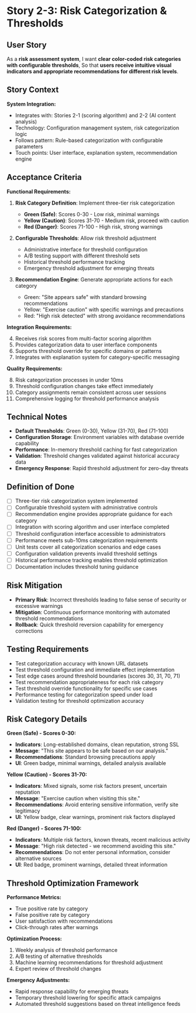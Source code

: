 # Story 2-3: Risk Categorization & Thresholds

## User Story

As a **risk assessment system**,
I want **clear color-coded risk categories with configurable thresholds**,
So that **users receive intuitive visual indicators and appropriate recommendations for different risk levels**.

## Story Context

**System Integration:**
- Integrates with: Stories 2-1 (scoring algorithm) and 2-2 (AI content analysis)
- Technology: Configuration management system, risk categorization logic
- Follows pattern: Rule-based categorization with configurable parameters
- Touch points: User interface, explanation system, recommendation engine

## Acceptance Criteria

**Functional Requirements:**

1. **Risk Category Definition**: Implement three-tier risk categorization
   - **Green (Safe)**: Scores 0-30 - Low risk, minimal warnings
   - **Yellow (Caution)**: Scores 31-70 - Medium risk, proceed with caution
   - **Red (Danger)**: Scores 71-100 - High risk, strong warnings

2. **Configurable Thresholds**: Allow risk threshold adjustment
   - Administrative interface for threshold configuration
   - A/B testing support with different threshold sets
   - Historical threshold performance tracking
   - Emergency threshold adjustment for emerging threats

3. **Recommendation Engine**: Generate appropriate actions for each category
   - Green: "Site appears safe" with standard browsing recommendations
   - Yellow: "Exercise caution" with specific warnings and precautions
   - Red: "High risk detected" with strong avoidance recommendations

**Integration Requirements:**

4. Receives risk scores from multi-factor scoring algorithm
5. Provides categorization data to user interface components
6. Supports threshold override for specific domains or patterns
7. Integrates with explanation system for category-specific messaging

**Quality Requirements:**

8. Risk categorization processes in under 10ms
9. Threshold configuration changes take effect immediately
10. Category assignments remain consistent across user sessions
11. Comprehensive logging for threshold performance analysis

## Technical Notes

- **Default Thresholds**: Green (0-30), Yellow (31-70), Red (71-100)
- **Configuration Storage**: Environment variables with database override capability
- **Performance**: In-memory threshold caching for fast categorization
- **Validation**: Threshold changes validated against historical accuracy data
- **Emergency Response**: Rapid threshold adjustment for zero-day threats

## Definition of Done

- [ ] Three-tier risk categorization system implemented
- [ ] Configurable threshold system with administrative controls
- [ ] Recommendation engine provides appropriate guidance for each category
- [ ] Integration with scoring algorithm and user interface completed
- [ ] Threshold configuration interface accessible to administrators
- [ ] Performance meets sub-10ms categorization requirements
- [ ] Unit tests cover all categorization scenarios and edge cases
- [ ] Configuration validation prevents invalid threshold settings
- [ ] Historical performance tracking enables threshold optimization
- [ ] Documentation includes threshold tuning guidance

## Risk Mitigation

- **Primary Risk**: Incorrect thresholds leading to false sense of security or excessive warnings
- **Mitigation**: Continuous performance monitoring with automated threshold recommendations
- **Rollback**: Quick threshold reversion capability for emergency corrections

## Testing Requirements

- Test categorization accuracy with known URL datasets
- Test threshold configuration and immediate effect implementation
- Test edge cases around threshold boundaries (scores 30, 31, 70, 71)
- Test recommendation appropriateness for each risk category
- Test threshold override functionality for specific use cases
- Performance testing for categorization speed under load
- Validation testing for threshold optimization accuracy

## Risk Category Details

**Green (Safe) - Scores 0-30:**
- **Indicators**: Long-established domains, clean reputation, strong SSL
- **Message**: "This site appears to be safe based on our analysis."
- **Recommendations**: Standard browsing precautions apply
- **UI**: Green badge, minimal warnings, detailed analysis available

**Yellow (Caution) - Scores 31-70:**
- **Indicators**: Mixed signals, some risk factors present, uncertain reputation
- **Message**: "Exercise caution when visiting this site."
- **Recommendations**: Avoid entering sensitive information, verify site legitimacy
- **UI**: Yellow badge, clear warnings, prominent risk factors displayed

**Red (Danger) - Scores 71-100:**
- **Indicators**: Multiple risk factors, known threats, recent malicious activity
- **Message**: "High risk detected - we recommend avoiding this site."
- **Recommendations**: Do not enter personal information, consider alternative sources
- **UI**: Red badge, prominent warnings, detailed threat information

## Threshold Optimization Framework

**Performance Metrics:**
- True positive rate by category
- False positive rate by category
- User satisfaction with recommendations
- Click-through rates after warnings

**Optimization Process:**
1. Weekly analysis of threshold performance
2. A/B testing of alternative thresholds
3. Machine learning recommendations for threshold adjustment
4. Expert review of threshold changes

**Emergency Adjustments:**
- Rapid response capability for emerging threats
- Temporary threshold lowering for specific attack campaigns
- Automated threshold suggestions based on threat intelligence feeds